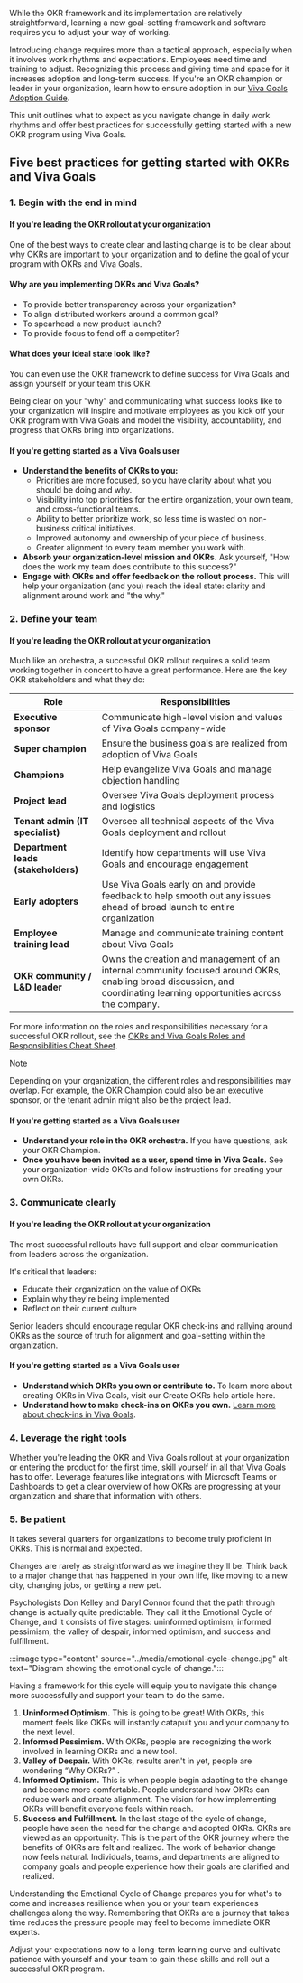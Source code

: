 While the OKR framework and its implementation are relatively straightforward, learning a new goal-setting framework and software requires you to adjust your way of working. 

Introducing change requires more than a tactical approach, especially when it involves work rhythms and expectations. Employees need time and training to adjust. Recognizing this process and giving time and space for it increases adoption and long-term success. If you're an OKR champion or leader in your organization, learn how to ensure adoption in our [Viva Goals Adoption Guide](https://adoption.microsoft.com/files/viva/goals/Viva-Goals-Adoption-Guide.pdf).

This unit outlines what to expect as you navigate change in daily work rhythms and offer best practices for successfully getting started with a new OKR program using Viva Goals.


## Five best practices for getting started with OKRs and Viva Goals

### 1. Begin with the end in mind

#### If you're leading the OKR rollout at your organization

One of the best ways to create clear and lasting change is to be clear about why OKRs are important to your organization and to define the goal of your program with OKRs and Viva Goals.

#### Why are you implementing OKRs and Viva Goals?

- To provide better transparency across your organization?
- To align distributed workers around a common goal?
- To spearhead a new product launch?
- To provide focus to fend off a competitor?  

#### What does your ideal state look like?
You can even use the OKR framework to define success for Viva Goals and assign yourself or your team this OKR.

Being clear on your "why" and communicating what success looks like to your organization will inspire and motivate employees as you kick off your OKR program with Viva Goals and model the visibility, accountability, and progress that OKRs bring into organizations.  

#### If you're getting started as a Viva Goals user
- **Understand the benefits of OKRs to you:**
   - Priorities are more focused, so you have clarity about what you should be doing and why.
   - Visibility into top priorities for the entire organization, your own team, and cross-functional teams.
   - Ability to better prioritize work, so less time is wasted on non-business critical initiatives.
   - Improved autonomy and ownership of your piece of business.
   - Greater alignment to every team member you work with.
- **Absorb your organization-level mission and OKRs.** Ask yourself, "How does the work my team does contribute to this success?"
- **Engage with OKRs and offer feedback on the rollout process.** This will help your organization (and you) reach the ideal state: clarity and alignment around work and "the why."


### 2. Define your team

#### If you're leading the OKR rollout at your organization

Much like an orchestra, a successful OKR rollout requires a solid team working together in concert to have a great performance. Here are the key OKR stakeholders and what they do:

|Role|Responsibilities|
|----|----------------|
|**Executive sponsor**|Communicate high-level vision and values of Viva Goals company-wide|
|**Super champion**|Ensure the business goals are realized from adoption of Viva Goals|
|**Champions**|Help evangelize Viva Goals and manage objection handling|
|**Project lead**|Oversee Viva Goals deployment process and logistics|
|**Tenant admin (IT specialist)**|Oversee all technical aspects of the Viva Goals deployment and rollout|
|**Department leads (stakeholders)**|Identify how departments will use Viva Goals and encourage engagement|
|**Early adopters**|Use Viva Goals early on and provide feedback to help smooth out any issues ahead of broad launch to entire organization|
|**Employee training lead**|Manage and communicate training content about Viva Goals|
|**OKR community / L&D leader**|Owns the creation and management of an internal community focused around OKRs, enabling broad discussion, and coordinating learning opportunities across the company.|

For more information on the roles and responsibilities necessary for a successful OKR rollout, see the [OKRs and Viva Goals Roles and Responsibilities Cheat Sheet](https://go.microsoft.com/fwlink/?linkid=2194112).

> [!NOTE]
> Depending on your organization, the different roles and responsibilities may overlap. For example, the OKR Champion could also be an executive sponsor, or the tenant admin might also be the project lead.

#### If you're getting started as a Viva Goals user

- **Understand your role in the OKR orchestra.** If you have questions, ask your OKR Champion. 
- **Once you have been invited as a user, spend time in Viva Goals.** See your organization-wide OKRs and follow instructions for creating your own OKRs. 

### 3. Communicate clearly

#### If you're leading the OKR rollout at your organization

The most successful rollouts have full support and clear communication from leaders across the organization.  

It's critical that leaders:

- Educate their organization on the value of OKRs
- Explain why they're being implemented
- Reflect on their current culture

Senior leaders should encourage regular OKR check-ins and rallying around OKRs as the source of truth for alignment and goal-setting within the organization.

#### If you're getting started as a Viva Goals user

- **Understand which OKRs you own or contribute to.** To learn more about creating OKRs in Viva Goals, visit our Create OKRs help article here.
- **Understand how to make check-ins on OKRs you own.** [Learn more about check-ins in Viva Goals](/viva/goals/check-ins-and-progress-status).  

### 4. Leverage the right tools

Whether you're leading the OKR and Viva Goals rollout at your organization or entering the product for the first time, skill yourself in all that Viva Goals has to offer. Leverage features like integrations with Microsoft Teams or Dashboards to get a clear overview of how OKRs are progressing at your organization and share that information with others.  

### 5. Be patient

It takes several quarters for organizations to become truly proficient in OKRs. This is normal and expected. 

Changes are rarely as straightforward as we imagine they'll be. Think back to a major change that has happened in your own life, like moving to a new city, changing jobs, or getting a new pet. 

Psychologists Don Kelley and Daryl Connor found that the path through change is actually quite predictable. They call it the Emotional Cycle of Change, and it consists of five stages: uninformed optimism, informed pessimism, the valley of despair, informed optimism, and success and fulfillment.

:::image type="content" source="../media/emotional-cycle-change.jpg" alt-text="Diagram showing the emotional cycle of change.":::

Having a framework for this cycle will equip you to navigate this change more successfully and support your team to do the same.

1. **Uninformed Optimism.** This is going to be great! With OKRs, this moment feels like OKRs will instantly catapult you and your company to the next level.
2. **Informed Pessimism.** With OKRs, people are recognizing the work involved in learning OKRs and a new tool.
3. **Valley of Despair.** With OKRs, results aren't in yet, people are wondering “Why OKRs?” .
4. **Informed Optimism.** This is when people begin adapting to the change and become more comfortable. People understand how OKRs can reduce work and create alignment. The vision for how implementing OKRs will benefit everyone feels within reach.
5. **Success and Fulfillment.** In the last stage of the cycle of change, people have seen the need for the change and adopted OKRs. OKRs are viewed as an opportunity. This is the part of the OKR journey where the benefits of OKRs are felt and realized. The work of behavior change now feels natural. Individuals, teams, and departments are aligned to company goals and people experience how their goals are clarified and realized.

Understanding the Emotional Cycle of Change prepares you for what's to come and increases resilience when you or your team experiences challenges along the way. Remembering that OKRs are a journey that takes time reduces the pressure people may feel to become immediate OKR experts. 


Adjust your expectations now to a long-term learning curve and cultivate patience with yourself and your team to gain these skills and roll out a successful OKR program.
